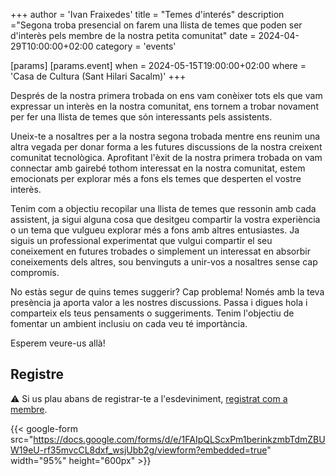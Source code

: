 +++
author = 'Ivan Fraixedes'
title = "Temes d'interés"
description ="Segona troba presencial on farem una llista de temes que poden ser d'interès pels membre de la nostra petita comunitat"
date = 2024-04-29T10:00:00+02:00
category = 'events'

[params]
[params.event]
when = 2024-05-15T19:00:00+02:00
where = 'Casa de Cultura (Sant Hilari Sacalm)'
+++

Després de la nostra primera trobada on ens vam conèixer tots els que vam expressar un interès en la nostra comunitat, ens tornem a trobar novament per fer una llista de temes que són interessants pels assistents.
<!--more-->

Uneix-te a nosaltres per a la nostra segona trobada mentre ens reunim una altra vegada per donar forma a les futures discussions de la nostra creixent comunitat tecnològica. Aprofitant l'èxit de la nostra primera trobada on vam connectar amb gairebé tothom interessat en la nostra comunitat, estem emocionats per explorar més a fons els temes que desperten el vostre interès.

Tenim com a objectiu recopilar una llista de temes que ressonin amb cada assistent, ja sigui alguna cosa que desitgeu compartir la vostra experiència o un tema que vulgueu explorar més a fons amb altres entusiastes. Ja siguis un professional experimentat que vulgui compartir el seu coneixement en futures trobades o simplement un interessat en absorbir coneixements dels altres, sou benvinguts a unir-vos a nosaltres sense cap compromís.

No estàs segur de quins temes suggerir? Cap problema! Només amb la teva presència ja aporta valor a les nostres discussions. Passa i digues hola i comparteix els teus pensaments o suggeriments. Tenim l'objectiu de fomentar un ambient inclusiu on cada veu té importància.

Esperem veure-us allà!

## Registre

:warning: Si us plau abans de registrar-te a l'esdeviniment, [registrat com a membre](/sign-up-member).

{{< google-form src="https://docs.google.com/forms/d/e/1FAIpQLScxPm1berinkzmbTdmZBUW19eU-rf35mvcCL8dxf_wsjUbb2g/viewform?embedded=true" width="95%" height="600px" >}}
